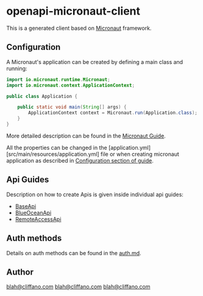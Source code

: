 # openapi-micronaut-client

This is a generated client based on [Micronaut](https://micronaut.io/) framework.

## Configuration

A Micronaut's application can be created by defining a main class and running:
```java
import io.micronaut.runtime.Micronaut;
import io.micronaut.context.ApplicationContext;

public class Application {

    public static void main(String[] args) {
        ApplicationContext context = Micronaut.run(Application.class);
    }
}
```

More detailed description can be found in the [Micronaut Guide](https://docs.micronaut.io/latest/guide/#ideSetup).

All the properties can be changed in the [application.yml][src/main/resources/application.yml] file or when creating micronaut application as described in [Configuration section of guide](https://docs.micronaut.io/latest/guide/#config).

## Api Guides

Description on how to create Apis is given inside individual api guides:

* [BaseApi](docs/apis/BaseApi.md)
* [BlueOceanApi](docs/apis/BlueOceanApi.md)
* [RemoteAccessApi](docs/apis/RemoteAccessApi.md)


## Auth methods

Details on auth methods can be found in the [auth.md](doc/auth.md).

## Author

blah@cliffano.com
blah@cliffano.com
blah@cliffano.com


